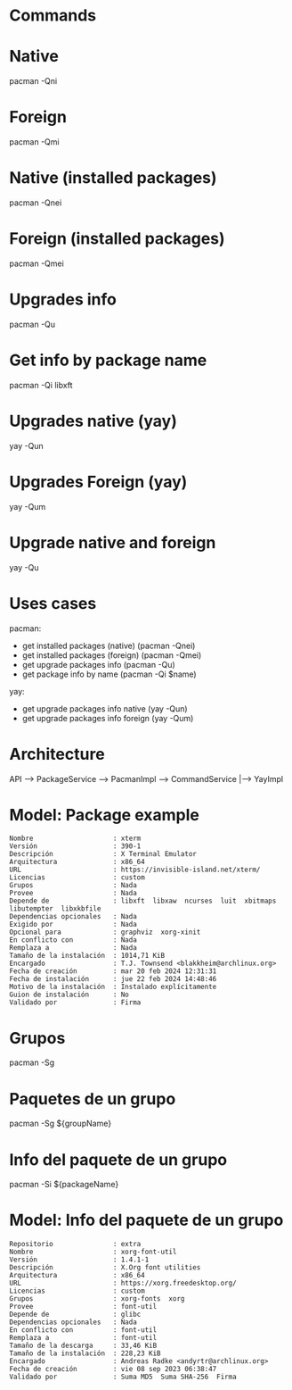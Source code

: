 # Commands

# Native
pacman -Qni

# Foreign
pacman -Qmi

# Native (installed packages)
pacman -Qnei

# Foreign (installed packages)
pacman -Qmei

# Upgrades info
pacman -Qu

# Get info by package name
pacman -Qi libxft

# Upgrades native (yay)
yay -Qun

# Upgrades Foreign (yay)
yay -Qum

# Upgrade native and foreign
yay -Qu

# Uses cases
pacman:
- get installed packages (native) (pacman -Qnei)
- get installed packages (foreign) (pacman -Qmei)
- get upgrade packages info (pacman -Qu)
- get package info by name (pacman -Qi $name)

yay:
- get upgrade packages info native (yay -Qun)
- get upgrade packages info foreign (yay -Qum)

# Architecture


API --> PackageService --> PacmanImpl --> CommandService
                      |--> YayImpl

# Model: Package example
```
Nombre                    : xterm
Versión                   : 390-1
Descripción               : X Terminal Emulator
Arquitectura              : x86_64
URL                       : https://invisible-island.net/xterm/
Licencias                 : custom
Grupos                    : Nada
Provee                    : Nada
Depende de                : libxft  libxaw  ncurses  luit  xbitmaps  libutempter  libxkbfile
Dependencias opcionales   : Nada
Exigido por               : Nada
Opcional para             : graphviz  xorg-xinit
En conflicto con          : Nada
Remplaza a                : Nada
Tamaño de la instalación  : 1014,71 KiB
Encargado                 : T.J. Townsend <blakkheim@archlinux.org>
Fecha de creación         : mar 20 feb 2024 12:31:31
Fecha de instalación      : jue 22 feb 2024 14:48:46
Motivo de la instalación  : Instalado explícitamente
Guion de instalación      : No
Validado por              : Firma
```


# Grupos
pacman -Sg

# Paquetes de un grupo
pacman -Sg ${groupName}

# Info del paquete de un grupo
pacman -Si ${packageName}

# Model: Info del paquete de un grupo
```
Repositorio               : extra
Nombre                    : xorg-font-util
Versión                   : 1.4.1-1
Descripción               : X.Org font utilities
Arquitectura              : x86_64
URL                       : https://xorg.freedesktop.org/
Licencias                 : custom
Grupos                    : xorg-fonts  xorg
Provee                    : font-util
Depende de                : glibc
Dependencias opcionales   : Nada
En conflicto con          : font-util
Remplaza a                : font-util
Tamaño de la descarga     : 33,46 KiB
Tamaño de la instalación  : 228,23 KiB
Encargado                 : Andreas Radke <andyrtr@archlinux.org>
Fecha de creación         : vie 08 sep 2023 06:38:47
Validado por              : Suma MD5  Suma SHA-256  Firma
```